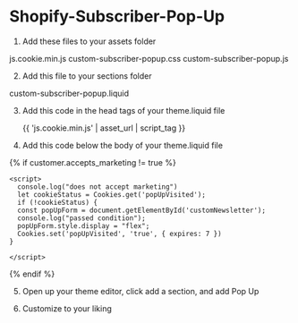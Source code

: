 # Shopify-Subscriber-Pop-Up

1. Add these files to your assets folder

js.cookie.min.js
custom-subscriber-popup.css
custom-subscriber-popup.js

2. Add this file to your sections folder

custom-subscriber-popup.liquid

3. Add this code in the head tags of your theme.liquid file

	{{ 'js.cookie.min.js' | asset_url | script_tag }}

4. Add this code below the body of your theme.liquid file

  {% if customer.accepts_marketing != true %}

    <script>
      console.log("does not accept marketing")
      let cookieStatus = Cookies.get('popUpVisited');
      if (!cookieStatus) {
      const popUpForm = document.getElementById('customNewsletter');
      console.log("passed condition");
      popUpForm.style.display = "flex";
      Cookies.set('popUpVisited', 'true', { expires: 7 })
    }
      
    </script>
    
  {% endif %}

  5. Open up your theme editor, click add a section, and add Pop Up

  6. Customize to your liking
